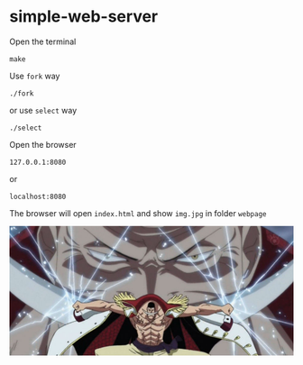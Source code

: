 # simple-web-server
Open the terminal

    make

Use `fork` way

    ./fork

or use `select` way

    ./select
    
Open the browser

    127.0.0.1:8080

or

    localhost:8080

The browser will open `index.html` and show `img.jpg` in folder `webpage`

![](webpage/img.jpg)
